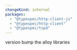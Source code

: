 ```yaml
---
changeKind: internal
packages:
  - "@typespec/http-client-js"
  - "@typespec/http-client"
  - "@typespec/tspd"
---
```


version bump the alloy libraries
